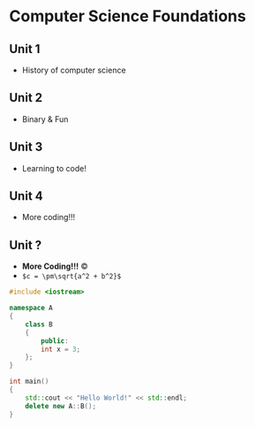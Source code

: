 # Computer Science Foundations

## Unit 1
* History of computer science

## Unit 2
* Binary & Fun

## Unit 3
* Learning to code!

## Unit 4
* More coding!!!

## Unit ?
* **More Coding!!!** &copy;
* `$c = \pm\sqrt{a^2 + b^2}$`
```c++
#include <iostream>

namespace A
{
    class B
    {
        public:
        int x = 3;
    };
}

int main()
{
    std::cout << "Hello World!" << std::endl;
    delete new A::B();
}
``` 